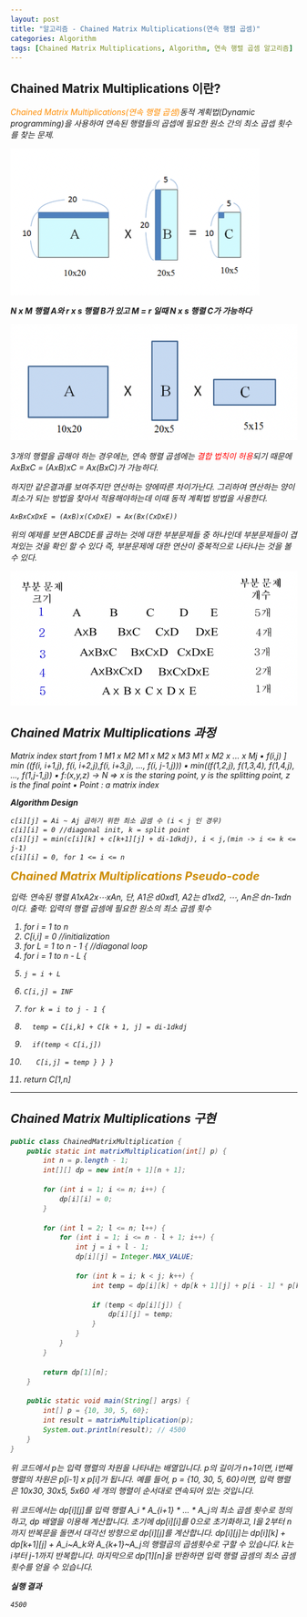 ```yaml
---
layout: post
title: "알고리즘 - Chained Matrix Multiplications(연속 행렬 곱셈)"
categories: Algorithm
tags: [Chained Matrix Multiplications, Algorithm, 연속 행렬 곱셈 알고리즘]
---
```


## Chained Matrix Multiplications 이란?

<I><span style = "color:#FF8C00">Chained Matrix Multiplications(연속 행렬 곱셈)</span>동적 계획법(Dynamic programming)을 사용하여 연속된 행렬들의 곱셉에 필요한 원소 간의 최소 곱셉 횟수를 찾는 문제.

![ChainedMatrix](/assets/images/ChainedMatrixMultiplications.png)

**N x M 행렬 A와 r x s 행렬 B가 있고 M = r 일때 N x s 행렬 C가 가능하다**

![ChainedMatrix](/assets/images/ChainedMatrixMultiplications2.png)

3개의 행렬을 곱해야 하는 경우에는, 연속 행렬 곱셈에는 <span style = "color:Red">결합 법칙이 허용</span>되기 때문에 AxBxC = (AxB)xC = Ax(BxC)가 가능하다.

하지만 같은결과를 보여주지만 연산하는 양에따른 차이가난다. 그리하여 연산하는 양이 최소가 되는 방법을 찾아서 적용해야하는데 이때 동적 계획법 방법을 사용한다.

    AxBxCxDxE = (AxB)x(CxDxE) = Ax(Bx(CxDxE))

위의 예제를 보면 ABCDE를 곱하는 것에 대한 부분문제들 중 하나인데 부분문제들이 겹쳐있는 것을 확인 할 수 있다 즉, 부분문제에 대한 연산이 중복적으로 나타나는 것을 볼 수 있다.

![ChainedMatrix](/assets/images/ChainedMatrixMultiplications3.png)

## Chained Matrix Multiplications 과정

Matrix index start from 1 
M1 x M2
M1 x M2 x M3
M1 x M2 x ... x Mj
▪ f(i,j) ] min ((f(i, i+1,j), f(i, i+2,j),f(i, i+3,j), ..., f(i, j-1,j)))
▪ min((f(1,2,j), f(1,3,4), f(1,4,j), ..., f(1,j-1,j))
▪ f:(x,y,z) -> N => x is the staring point, y is the splitting point, z is the final point ▪ Point : a matrix index
 
**Algorithm Design**

    c[i][j] = Ai ~ Aj 곱하기 위한 최소 곱셈 수 (i < j 인 경우)
    c[i][i] = 0 //diagonal init, k = split point
    c[i][j] = min(c[i][k] + c[k+1][j] + di-1dkdj), i < j,(min -> i <= k <= j-1)
    c[i][i] = 0, for 1 <= i <= n


<span style = "font-weight:bold;font-size:20px;color:#CC8C00">Chained Matrix Multiplications Pseudo-code</span>

입력: 연속된 행렬 A1xA2x⋯xAn, 단, A1은 d0xd1, A2는 d1xd2, ⋯, An은 dn-1xdn이다. 
출력: 입력의 행렬 곱셈에 필요한 원소의 최소 곱셈 횟수
1. for i = 1 to n
2.  C[i,i] = 0 //initialization
3. for L = 1 to n - 1 { //diagonal loop
4.   for i = 1 to n - L {
5.     j = i + L
6.     C[i,j] = INF
7.     for k = i to j - 1 { 
8.       temp = C[i,k] + C[k + 1, j] = di-1dkdj
9.       if(temp < C[i,j])
10.        C[i,j] = temp } } } 
11. return C[1,n]
<hr/>

## Chained Matrix Multiplications 구현

```java
public class ChainedMatrixMultiplication {
    public static int matrixMultiplication(int[] p) {
        int n = p.length - 1;
        int[][] dp = new int[n + 1][n + 1];

        for (int i = 1; i <= n; i++) {
            dp[i][i] = 0;
        }

        for (int l = 2; l <= n; l++) {
            for (int i = 1; i <= n - l + 1; i++) {
                int j = i + l - 1;
                dp[i][j] = Integer.MAX_VALUE;

                for (int k = i; k < j; k++) {
                    int temp = dp[i][k] + dp[k + 1][j] + p[i - 1] * p[k] * p[j];

                    if (temp < dp[i][j]) {
                        dp[i][j] = temp;
                    }
                }
            }
        }

        return dp[1][n];
    }

    public static void main(String[] args) {
        int[] p = {10, 30, 5, 60};
        int result = matrixMultiplication(p);
        System.out.println(result); // 4500
    }
}
```

위 코드에서 p는 입력 행렬의 차원을 나타내는 배열입니다. p의 길이가 n+1이면, i번째 행렬의 차원은 p[i-1] x p[i]가 됩니다. 예를 들어, p = {10, 30, 5, 60}이면, 입력 행렬은 10x30, 30x5, 5x60 세 개의 행렬이 순서대로 연속되어 있는 것입니다.

위 코드에서는 dp[i][j]를 입력 행렬 A_i * A_{i+1} * ... * A_j의 최소 곱셈 횟수로 정의하고, dp 배열을 이용해 계산합니다. 초기에 dp[i][i]를 0으로 초기화하고, l을 2부터 n까지 반복문을 돌면서 대각선 방향으로 dp[i][j]를 계산합니다. dp[i][j]는 dp[i][k] + dp[k+1][j] + A_i~A_k와 A_{k+1}~A_j의 행렬곱의 곱셈횟수로 구할 수 있습니다. k는 i부터 j-1까지 반복합니다. 마지막으로 dp[1][n]을 반환하면 입력 행렬 곱셈의 최소 곱셈 횟수를 얻을 수 있습니다.

**실행 결과**

    4500